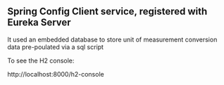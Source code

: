 ## Spring Config Client service, registered with Eureka Server

It used an embedded database to store unit of measurement conversion data pre-poulated via a sql script

To see the H2 console:

http://localhost:8000/h2-console
